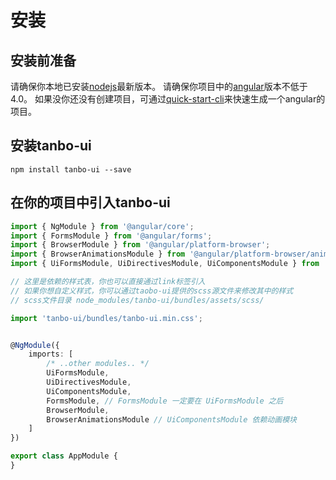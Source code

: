 # 安装


## 安装前准备
请确保你本地已安装[nodejs](http://nodejs.org)最新版本。
请确保你项目中的[angular](https://angular.io/)版本不低于4.0。
如果没你还没有创建项目，可通过[quick-start-cli](https://github.com/18616392776/quick-start-cli)来快速生成一个angular的项目。

## 安装tanbo-ui
```
npm install tanbo-ui --save
```
## 在你的项目中引入tanbo-ui

```typescript
import { NgModule } from '@angular/core';
import { FormsModule } from '@angular/forms';
import { BrowserModule } from '@angular/platform-browser';
import { BrowserAnimationsModule } from '@angular/platform-browser/animations';
import { UiFormsModule, UiDirectivesModule, UiComponentsModule } from 'tanbo-ui';

// 这里是依赖的样式表，你也可以直接通过link标签引入
// 如果你想自定义样式，你可以通过taobo-ui提供的scss源文件来修改其中的样式
// scss文件目录 node_modules/tanbo-ui/bundles/assets/scss/

import 'tanbo-ui/bundles/tanbo-ui.min.css'; 


@NgModule({
    imports: [
        /* ..other modules.. */
        UiFormsModule,
        UiDirectivesModule,
        UiComponentsModule,
        FormsModule, // FormsModule 一定要在 UiFormsModule 之后
        BrowserModule,
        BrowserAnimationsModule // UiComponentsModule 依赖动画模块
    ]
})

export class AppModule {
}
```